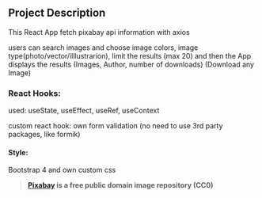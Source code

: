 ## Project Description

This React App fetch pixabay api information with axios

users can search images and choose image colors, image type(photo/vector/illlustrarion), limit the results (max 20)
and then the App displays the results (Images, Author, number of downloads) (Download any Image)



### React Hooks:

used: useState, useEffect, useRef, useContext

custom react hook: own form validation (no need to use 3rd party packages, like formik) 

#### Style:
Bootstrap 4 and own custom css 


> **[Pixabay](https://pixabay.com/) is a free public domain image repository (CC0)**

